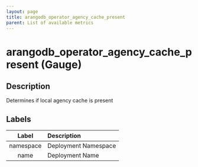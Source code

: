 ```yaml
---
layout: page
title: arangodb_operator_agency_cache_present
parent: List of available metrics
---
```


# arangodb_operator_agency_cache_present (Gauge)

## Description

Determines if local agency cache is present

## Labels

| Label | Description |
|:---:|:--- |
| namespace | Deployment Namespace |
| name | Deployment Name |